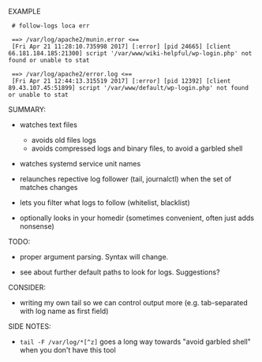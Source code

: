 EXAMPLE
```
 # follow-logs loca err

 ==> /var/log/apache2/munin.error <==
 [Fri Apr 21 11:28:10.735998 2017] [:error] [pid 24665] [client 66.181.184.185:21300] script '/var/www/wiki-helpful/wp-login.php' not found or unable to stat

 ==> /var/log/apache2/error.log <==
 [Fri Apr 21 12:44:13.315519 2017] [:error] [pid 12392] [client 89.43.107.45:51899] script '/var/www/default/wp-login.php' not found or unable to stat

```

SUMMARY:
- watches text files
  - avoids old files logs
  - avoids compressed logs and binary files, to avoid a garbled shell
- watches systemd service unit names
- relaunches repective log follower (tail, journalctl) when the set of matches changes

- lets you filter what logs to follow (whitelist, blacklist)

- optionally looks in your homedir (sometimes convenient, often just adds nonsense)



TODO:
- proper argument parsing. Syntax will change.

- see about further default paths to look for logs. Suggestions?


CONSIDER:
- writing my own tail so we can control output more (e.g. tab-separated with log name as first field)



SIDE NOTES:
- `tail -F /var/log/*[^z]` goes a long way towards "avoid garbled shell" when you don't have this tool

